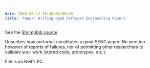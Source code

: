 ```yaml
---

date: 2003-06-12 16:45:02+00:00
title: 'Paper: Writing Good Software Engineering Papers'
---
```


See the [Shrimpbib source](http://shrimpbib.chisel.cs.uvic.ca:8081/drupal_viewrefs.jsp?frameId=conferencepaper_23).

Describes how and what constitutes a good SENG paper.  No mention however of reports of failures, nor of permitting other researchers to validate your work (stored code, prototypes, etc.).

File is  on Neil's PC.
